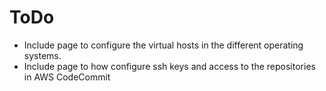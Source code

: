 # ToDo

- Include page to configure the virtual hosts in the different operating systems.
- Include page to how configure ssh keys and access to the repositories in AWS CodeCommit